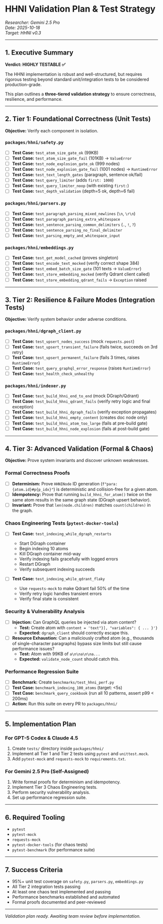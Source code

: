# HHNI Validation Plan & Test Strategy

*Researcher: Gemini 2.5 Pro*  
*Date: 2025-10-18*  
*Target: HHNI v0.3*

---

## 1. Executive Summary

**Verdict: HIGHLY TESTABLE ✅**

The HHNI implementation is robust and well-structured, but requires rigorous testing beyond standard unit/integration tests to be considered production-grade.

This plan outlines a **three-tiered validation strategy** to ensure correctness, resilience, and performance.

---

## 2. Tier 1: Foundational Correctness (Unit Tests)

**Objective:** Verify each component in isolation.

### `packages/hhni/safety.py`
- [ ] **Test Case:** `test_atom_size_gate_ok` (99KB)
- [ ] **Test Case:** `test_atom_size_gate_fail` (101KB) → `ValueError`
- [ ] **Test Case:** `test_node_explosion_gate_ok` (999 nodes)
- [ ] **Test Case:** `test_node_explosion_gate_fail` (1001 nodes) → `RuntimeError`
- [ ] **Test Case:** `test_text_length_gates` (paragraph, sentence ok/fail)
- [ ] **Test Case:** `test_query_limiter` (adds `first: 1000`)
- [ ] **Test Case:** `test_query_limiter_noop` (with existing `first:`)
- [ ] **Test Case:** `test_depth_validation` (depth=5 ok, depth=6 fail)

### `packages/hhni/parsers.py`
- [ ] **Test Case:** `test_paragraph_parsing_mixed_newlines` (`\n`, `\r\n`)
- [ ] **Test Case:** `test_paragraph_parsing_extra_whitespace`
- [ ] **Test Case:** `test_sentence_parsing_common_delimiters` (`.`, `!`, `?`)
- [ ] **Test Case:** `test_sentence_parsing_no_final_delimiter`
- [ ] **Test Case:** `test_parsing_empty_and_whitespace_input`

### `packages/hhni/embeddings.py`
- [ ] **Test Case:** `test_get_model_cached` (proves singleton)
- [ ] **Test Case:** `test_encode_text_mocked` (verify correct shape 384)
- [ ] **Test Case:** `test_embed_batch_size_gate` (101 texts → `ValueError`)
- [ ] **Test Case:** `test_store_embedding_mocked` (verify Qdrant client called)
- [ ] **Test Case:** `test_store_embedding_qdrant_fails` → `Exception` raised

---

## 3. Tier 2: Resilience & Failure Modes (Integration Tests)

**Objective:** Verify system behavior under adverse conditions.

### `packages/hhni/dgraph_client.py`
- [ ] **Test Case:** `test_upsert_nodes_success` (mock `requests.post`)
- [ ] **Test Case:** `test_upsert_transient_failure` (fails twice, succeeds on 3rd retry)
- [ ] **Test Case:** `test_upsert_permanent_failure` (fails 3 times, raises `RuntimeError`)
- [ ] **Test Case:** `test_query_graphql_error_response` (raises `RuntimeError`)
- [ ] **Test Case:** `test_health_check_unhealthy`

### `packages/hhni/indexer.py`
- [ ] **Test Case:** `test_build_hhni_end_to_end` (mock DGraph/Qdrant)
- [ ] **Test Case:** `test_build_hhni_qdrant_fails` (verify retry logic and final exception)
- [ ] **Test Case:** `test_build_hhni_dgraph_fails` (verify exception propagates)
- [ ] **Test Case:** `test_build_hhni_empty_content` (creates doc node only)
- [ ] **Test Case:** `test_build_hhni_atom_too_large` (fails at pre-build gate)
- [ ] **Test Case:** `test_build_hhni_node_explosion` (fails at post-build gate)

---

## 4. Tier 3: Advanced Validation (Formal & Chaos)

**Objective:** Prove system invariants and discover unknown weaknesses.

### Formal Correctness Proofs
- [ ] **Determinism:** Prove `HHNINode` ID generation (`f"para:{atom.id}#p{p_idx}"`) is deterministic and collision-free for a given atom.
- [ ] **Idempotency:** Prove that running `build_hhni_for_atom()` twice on the same atom results in the same graph state (DGraph upsert behavior).
- [ ] **Invariant:** Prove that `len(node.children)` matches `count(children)` in the graph.

### Chaos Engineering Tests (`pytest-docker-tools`)
- [ ] **Test Case:** `test_indexing_while_dgraph_restarts`
  - Start DGraph container
  - Begin indexing 10 atoms
  - Kill DGraph container mid-way
  - Verify indexing fails gracefully with logged errors
  - Restart DGraph
  - Verify subsequent indexing succeeds

- [ ] **Test Case:** `test_indexing_while_qdrant_flaky`
  - Use `requests-mock` to make Qdrant fail 50% of the time
  - Verify retry logic handles transient errors
  - Verify final state is consistent

### Security & Vulnerability Analysis
- [ ] **Injection:** Can GraphQL queries be injected via atom content?
  - **Test:** Create atom with `content = 'text"}], "variables": { ... }'}`
  - **Expected:** `dgraph_client` should correctly escape this.
- [ ] **Resource Exhaustion:** Can a maliciously crafted atom (e.g., thousands of single-character paragraphs) bypass size limits but still cause performance issues?
  - **Test:** Atom with 99KB of `a\n\na\n\na...`
  - **Expected:** `validate_node_count` should catch this.

### Performance Regression Suite
- [ ] **Benchmark:** Create `benchmarks/test_hhni_perf.py`
- [ ] **Test Case:** `benchmark_indexing_100_atoms` (target: <5s)
- [ ] **Test Case:** `benchmark_query_cookbook` (run all 10 patterns, assert p99 < 200ms)
- [ ] **Action:** Run this suite on every PR to `packages/hhni/`

---

## 5. Implementation Plan

### For GPT-5 Codex & Claude 4.5
1. Create `tests/` directory inside `packages/hhni/`
2. Implement all Tier 1 and Tier 2 tests using `pytest` and `unittest.mock`.
3. Add `pytest-mock` and `requests-mock` to `requirements.txt`.

### For Gemini 2.5 Pro (Self-Assigned)
1. Write formal proofs for determinism and idempotency.
2. Implement Tier 3 Chaos Engineering tests.
3. Perform security vulnerability analysis.
4. Set up performance regression suite.

---

## 6. Required Tooling

- `pytest`
- `pytest-mock`
- `requests-mock`
- `pytest-docker-tools` (for chaos tests)
- `pytest-benchmark` (for performance suite)

---

## 7. Success Criteria

- 95%+ unit test coverage on `safety.py`, `parsers.py`, `embeddings.py`
- All Tier 2 integration tests passing
- At least one chaos test implemented and passing
- Performance benchmarks established and automated
- Formal proofs documented and peer-reviewed

---

*Validation plan ready. Awaiting team review before implementation.*
